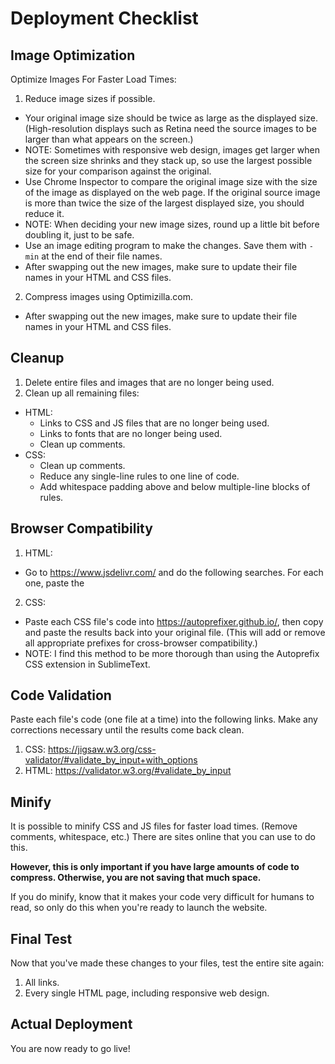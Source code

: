 # Deployment Checklist

## Image Optimization

Optimize Images For Faster Load Times:

1. Reduce image sizes if possible.
  - Your original image size should be twice as large as the displayed size. (High-resolution displays such as Retina need the source images to be larger than what appears on the screen.)
  - NOTE: Sometimes with responsive web design, images get larger when the screen size shrinks and they stack up, so use the largest possible size for your comparison against the original.
  - Use Chrome Inspector to compare the original image size with the size of the image as displayed on the web page. If the original source image is more than twice the size of the largest displayed size, you should reduce it.
  - NOTE: When deciding your new image sizes, round up a little bit before doubling it, just to be safe.
  - Use an image editing program to make the changes. Save them with `-min` at the end of their file names.
  - After swapping out the new images, make sure to update their file names in your HTML and CSS files.
2. Compress images using Optimizilla.com.
  - After swapping out the new images, make sure to update their file names in your HTML and CSS files.

## Cleanup

1. Delete entire files and images that are no longer being used.
2. Clean up all remaining files:
  - HTML:
    - Links to CSS and JS files that are no longer being used.
    - Links to fonts that are no longer being used.
    - Clean up comments.
  - CSS:
    - Clean up comments.
    - Reduce any single-line rules to one line of code.
    - Add whitespace padding above and below multiple-line blocks of rules.

## Browser Compatibility

1. HTML:
  - Go to https://www.jsdelivr.com/ and do the following searches. For each one, paste the <script> links into the bottom of the `<body>` in each of your HTML files.
    - Search for `respond`. (Older versions of IE.)
    - Search for `html5shiv`. (For pre-HTML5 browsers.)
    - Search for `selectivizr`. (For pre-CSS3 browsers.)
  - If you're confident these are still the latest links, you can just paste each of these:
    <script src="https://cdn.jsdelivr.net/g/respond@1.4.2(respond.min.js+respond.matchmedia.addListener.min.js+cross-domain/respond.proxy.js+respond.matchmedia.addListener.src.js+respond.src.js)"></script>
    <script src="https://cdn.jsdelivr.net/html5shiv/3.7.3/html5shiv.min.js"></script>
    <script src="https://cdn.jsdelivr.net/g/selectivizr@1.0.3b(selectivizr.min.js+selectivizr.js)"></script>
2. CSS:
  - Paste each CSS file's code into https://autoprefixer.github.io/, then copy and paste the results back into your original file. (This will add or remove all appropriate prefixes for cross-browser compatibility.)
  - NOTE: I find this method to be more thorough than using the Autoprefix CSS extension in SublimeText.

## Code Validation

Paste each file's code (one file at a time) into the following links. Make any corrections necessary until the results come back clean.

1. CSS: https://jigsaw.w3.org/css-validator/#validate_by_input+with_options
2. HTML: https://validator.w3.org/#validate_by_input

## Minify

It is possible to minify CSS and JS files for faster load times. (Remove comments, whitespace, etc.) There are sites online that you can use to do this.

**However, this is only important if you have large amounts of code to compress. Otherwise, you are not saving that much space.**

If you do minify, know that it makes your code very difficult for humans to read, so only do this when you're ready to launch the website.

## Final Test

Now that you've made these changes to your files, test the entire site again:

1. All links.
2. Every single HTML page, including responsive web design.

## Actual Deployment

You are now ready to go live!
